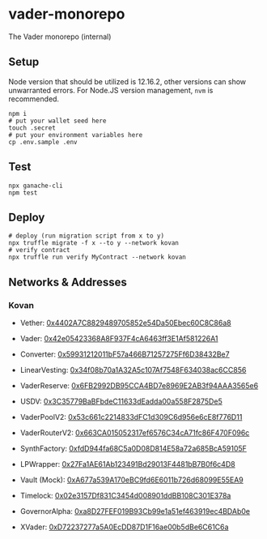 # vader-monorepo

The Vader monorepo (internal)

## Setup

Node version that should be utilized is 12.16.2, other versions can show unwarranted errors. For Node.JS version management, `nvm` is recommended.

```shell
npm i
# put your wallet seed here
touch .secret
# put your environment variables here
cp .env.sample .env
```

## Test

```
npx ganache-cli
npm test
```

## Deploy

```shell
# deploy (run migration script from x to y)
npx truffle migrate -f x --to y --network kovan
# verify contract
npx truffle run verify MyContract --network kovan
```

## Networks & Addresses

### Kovan

-   Vether: [0x4402A7C8829489705852e54Da50Ebec60C8C86a8](https://kovan.etherscan.io/address/0x4402A7C8829489705852e54Da50Ebec60C8C86a8)
-   Vader: [0x42e05423368A8F937F4cA6463ff3E1Af581226A1](https://kovan.etherscan.io/address/0x42e05423368A8F937F4cA6463ff3E1Af581226A1)
-   Converter: [0x59931212011bF57a466B71257275Ff6D38432Be7](https://kovan.etherscan.io/address/0x59931212011bF57a466B71257275Ff6D38432Be7)
-   LinearVesting: [0x34f08b70a1A32A5c107Af7548F634038ac6CC856](https://kovan.etherscan.io/address/0x34f08b70a1A32A5c107Af7548F634038ac6CC856)
-   VaderReserve: [0x6FB2992DB95CCA4BD7e8969E2AB3f94AAA3565e6](https://kovan.etherscan.io/address/0x6FB2992DB95CCA4BD7e8969E2AB3f94AAA3565e6)
-   USDV: [0x3C35779BaBFbdeC11633dEadda00a558F2875De5](https://kovan.etherscan.io/address/0x3C35779BaBFbdeC11633dEadda00a558F2875De5)

-   VaderPoolV2: [0x53c661c2214833dFC1d309C6d956e6cE8f776D11](https://kovan.etherscan.io/address/0x53c661c2214833dFC1d309C6d956e6cE8f776D11)
-   VaderRouterV2: [0x663CA015052317ef6576C34cA71fc86F470F096c](https://kovan.etherscan.io/address/0x663CA015052317ef6576C34cA71fc86F470F096c)
-   SynthFactory: [0xfdD944fa68C5a0D08D814E58a72a685BcA59105F](https://kovan.etherscan.io/address/0xfdD944fa68C5a0D08D814E58a72a685BcA59105F)
-   LPWrapper: [0x27Fa1AE61Ab123491Bd29013F4481bB7B0f6c4D8](https://kovan.etherscan.io/address/0x27Fa1AE61Ab123491Bd29013F4481bB7B0f6c4D8)

-   Vault (Mock): [0xA677a539A170eBC9fd6E6011b726d68099E55EA9](https://kovan.etherscan.io/address/0xA677a539A170eBC9fd6E6011b726d68099E55EA9)
-   Timelock: [0x02e3157Df831C3454d008901ddBB108C301E378a](https://kovan.etherscan.io/address/0x02e3157Df831C3454d008901ddBB108C301E378a)
-   GovernorAlpha: [0xa8D27FEF019B93Cb99e1a51ef463919ec4BDAb0e](https://kovan.etherscan.io/address/0xa8D27FEF019B93Cb99e1a51ef463919ec4BDAb0e)

-   XVader: [0xD72237277a5A0EcDD87D1F16ae00b5dBe6C61C6a](https://kovan.etherscan.io/address/0xD72237277a5A0EcDD87D1F16ae00b5dBe6C61C6a)
